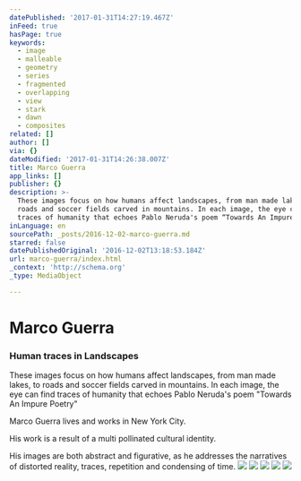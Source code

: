 ```yaml
---
datePublished: '2017-01-31T14:27:19.467Z'
inFeed: true
hasPage: true
keywords:
  - image
  - malleable
  - geometry
  - series
  - fragmented
  - overlapping
  - view
  - stark
  - dawn
  - composites
related: []
author: []
via: {}
dateModified: '2017-01-31T14:26:38.007Z'
title: Marco Guerra
app_links: []
publisher: {}
description: >-
  These images focus on how humans affect landscapes, from man made lakes, to
  roads and soccer fields carved in mountains. In each image, the eye can find
  traces of humanity that echoes Pablo Neruda's poem “Towards An Impure Poetry”
inLanguage: en
sourcePath: _posts/2016-12-02-marco-guerra.md
starred: false
datePublishedOriginal: '2016-12-02T13:18:53.184Z'
url: marco-guerra/index.html
_context: 'http://schema.org'
_type: MediaObject

---
```

# Marco Guerra

### Human traces in Landscapes

These images focus on how humans affect landscapes, from man made lakes, to roads and soccer fields carved in mountains. In each image, the eye can find traces of humanity that echoes Pablo Neruda's poem "Towards An Impure Poetry"

Marco Guerra lives and works in New York City.

His work is a result of a multi pollinated cultural identity.

His images are both abstract and figurative, as he addresses the narratives of distorted reality, traces, repetition and condensing of time.
![](https://the-grid-user-content.s3-us-west-2.amazonaws.com/597d0025-a5ca-4a4f-8508-6b62a0138d0f.jpg)
![](https://the-grid-user-content.s3-us-west-2.amazonaws.com/13d01372-24fb-46d5-b761-b52504973ac7.jpg)
![](https://the-grid-user-content.s3-us-west-2.amazonaws.com/3d9fc3a4-47b8-4927-b8bc-d495dd897227.jpg)
![](https://the-grid-user-content.s3-us-west-2.amazonaws.com/abe1e46f-b9b1-4820-ac65-1ff8807e550a.jpg)
![](https://the-grid-user-content.s3-us-west-2.amazonaws.com/fc29c1e6-b9b7-4268-ac61-afca355f81bf.jpg)